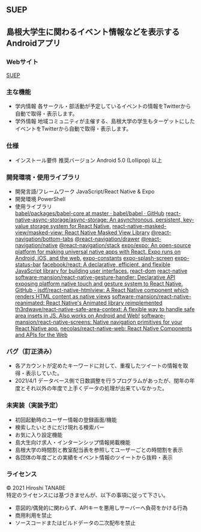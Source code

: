 ## SUEP
## 島根大学生に関わるイベント情報などを表示するAndroidアプリ
### Webサイト
<a href="https://suep.netlify.app/" target="_blank">SUEP</a>
### 主な機能
- 学内情報
各サークル・部活動が予定しているイベントの情報をTwitterから自動で取得・表示します。
- 学外情報
地域コミュニティが主催する、島根大学の学生もターゲットにしたイベントをTwitterから自動で取得・表示します。
### 仕様
- インストール要件
推奨バージョン Android 5.0 (Lollipop) 以上
### 開発環境・使用ライブラリ
- 開発言語/フレームワーク JavaScript/React Native & Expo
- 開発環境 PowerShell
- 使用ライブラリ<br>
<a href="https://github.com/babel/babel/tree/master/packages/babel-core" target="_blank">babel/packages/babel-core at master · babel/babel · GitHub</a>
<a href="https://github.com/react-native-async-storage/async-storage.git" target="_blank">react-native-async-storage/async-storage: An asynchronous, persistent, key-value storage system for React Native.</a>
<a href="https://github.com/react-native-community/react-native-masked-view.git" target="_blank">react-native-masked-view/masked-view: React Native Masked View Library</a>
<a href="https://github.com/react-navigation/react-navigation.git" target="_blank">@react-navigation/bottom-tabs</a>
<a href="https://github.com/react-navigation/react-navigation.git" target="_blank">@react-navigation/drawer</a>
<a href="https://github.com/react-navigation/react-navigation.git" target="_blank">@react-navigation/native</a>
<a href="https://github.com/react-navigation/react-navigation.git" target="_blank">@react-navigation/stack</a>
<a href="https://github.com/expo/expo.git" target="_blank">expo/expo: An open-source platform for making universal native apps with React. Expo runs on Android, iOS, and the web.</a>
<a href="https://github.com/expo/expo.git" target="_blank">expo-constants</a>
<a href="https://github.com/expo/expo.git" target="_blank">expo-splash-screen</a>
<a href="https://github.com/expo/expo.git" target="_blank">expo-status-bar</a>
<a href="https://github.com/facebook/react.git" target="_blank">facebook/react: A declarative, efficient, and flexible JavaScript library for building user interfaces.</a>
<a href="https://github.com/facebook/react.git" target="_blank">react-dom</a>
<a href="https://github.com/facebook/react-native#readme" target="_blank">react-native</a>
<a href="https://github.com/software-mansion/react-native-gesture-handler.git" target="_blank">software-mansion/react-native-gesture-handler: Declarative API exposing platform native touch and gesture system to React Native.</a>
<a href="https://github.com/jsdf/react-native-htmlview" target="_blank">GitHub - jsdf/react-native-htmlview: A React Native component which renders HTML content as native views</a>
<a href="https://github.com/software-mansion/react-native-reanimated.git" target="_blank">software-mansion/react-native-reanimated: React Native&#39;s Animated library reimplemented</a>
<a href="https://github.com/th3rdwave/react-native-safe-area-context.git" target="_blank">th3rdwave/react-native-safe-area-context: A flexible way to handle safe area insets in JS. Also works on Android and Web!</a>
<a href="https://github.com/kmagiera/react-native-screens.git" target="_blank">software-mansion/react-native-screens: Native navigation primitives for your React Native app.</a>
<a href="https://github.com/necolas/react-native-web#readme" target="_blank">necolas/react-native-web: React Native Components and APIs for the Web</a>

### バグ（訂正済み）
- 各アカウントが定めたキーワードに対して、重複したツイートの情報を取得・表示していた。
- 2021/4/1 データベース側で日数調整を行うプログラムがあったが、閏年の年度とそれ以外の年度で上手くデータの処理が出来ていなかった。

### 未実装（実装予定）
- 初回起動時のユーザー情報の登録画面/機能
- 検索したいときにだけ現れる検索バー
- お気に入り設定機能
- 島大生向け求人・インターンシップ情報掲載機能
- 島根大学の時間割と教室配当表を参照してユーザーごとの時間割を表示
- 各団体の年度ごとの実績をイベント情報のツイートから抜粋・表示

### ライセンス
© 2021 Hiroshi TANABE<br>
特定のライセンスには基づきませんが、以下の事項に従って下さい。
- 意図的/偶発的に関わらず、APIキーを悪用しサーバーへ負荷をかける行為
- 商用利用を禁止
- ソースコードまたはビルドデータの二次配布を禁止

